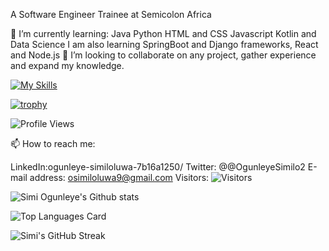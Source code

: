 A Software Engineer Trainee at Semicolon Africa

🌱 I’m currently learning:
Java Python HTML and CSS Javascript Kotlin and Data Science
I am also learning SpringBoot and Django frameworks, React and Node.js
💞️ I’m looking to collaborate on any project, gather experience and expand my knowledge.

[![My Skills](https://skillicons.dev/icons?i=java,python,html,css,js,postman,react,mysql)](https://skillicons.dev)


[![trophy](https://github-profile-trophy.vercel.app/?username=Simex25&theme=nord)](https://github.com/Simex25/github-profile-trophy)

![Profile Views](https://komarev.com/ghpvc/?username=Simex25&color=brightgreen&style=flat-square)

📫 How to reach me:

LinkedIn:ogunleye-similoluwa-7b16a1250/
Twitter: @@OgunleyeSimilo2
E-mail address: osimiloluwa9@gmail.com
Visitors: ![Visitors](https://visitor-badge.glitch.me/badge?page_id=page.id)

![Simi Ogunleye's Github stats](https://github-readme-stats.vercel.app/api?username=Simex25&theme=highcontrast&show_icons=true&count_private=true)

![Top Languages Card](https://github-readme-stats.vercel.app/api/top-langs/?username=Simex25&layout=compact)

![Simi's GitHub Streak](https://github-readme-streak-stats.herokuapp.com?user=Simex25&theme=cobalt&date_format=j%20M%5B%20Y%5D&background=000000&border=7536B2&stroke=9243DD&ring=89502D&fire=FF9554&currStreakNum=D280FF&sideNums=BC52FF&currStreakLabel=64EAE2&sideLabels=48A8A2&dates=A42EE5)
